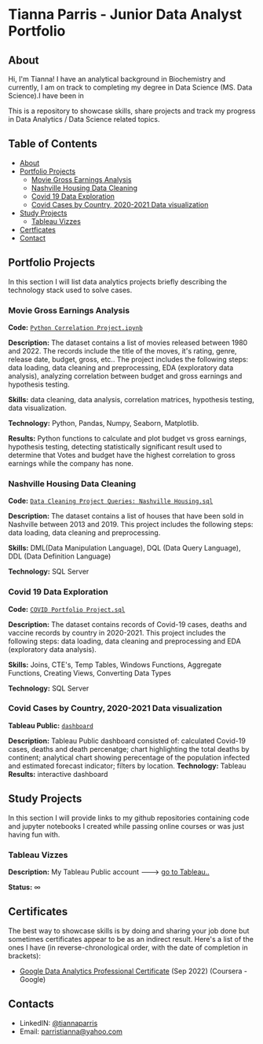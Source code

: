 # Tianna Parris - Junior Data Analyst Portfolio
## About
Hi, I'm Tianna! I have an analytical background in Biochemistry and currently, I am on track to completing my degree in Data Science (MS. Data Science).I have been in 

This is a repository to showcase skills, share projects and track my progress in Data Analytics / Data Science related topics.

## Table of Contents
- [About](https://github.com/tiannaparris/PortfolioProjects/blob/main/README.md#about)
- [Portfolio Projects](https://github.com/tiannaparris/PortfolioProjects/blob/main/README.md#portfolio-projects)
  - [Movie Gross Earnings Analysis](https://github.com/tiannaparris/PortfolioProjects/blob/main/README.md#movie-gross-earnings-analysis)
  - [Nashville Housing Data Cleaning](https://github.com/tiannaparris/PortfolioProjects/blob/main/README.md#nashville-housing-data-cleaning)
  - [Covid 19 Data Exploration](https://github.com/tiannaparris/PortfolioProjects/blob/main/README.md#covid-19-data-exploration)
  - [Covid Cases by Country, 2020-2021 Data visualization](https://github.com/tiannaparris/PortfolioProjects/blob/main/README.md#covid-cases-by-country-2020-2021-data-visualization)
- [Study Projects](https://github.com/tiannaparris/PortfolioProjects/blob/main/README.md#study-projects)
  - [Tableau Vizzes](https://github.com/tiannaparris/PortfolioProjects/blob/main/README.md#tableau-vizzes)
- [Certficates](https://github.com/tiannaparris/PortfolioProjects/blob/main/README.md#certificates)
- [Contact](https://github.com/tiannaparris/PortfolioProjects/blob/main/README.md#contacts)
## Portfolio Projects
In this section I will list data analytics projects briefly describing the technology stack used to solve cases.

### Movie Gross Earnings Analysis
**Code:** [`Python Correlation Project.ipynb`](https://github.com/tiannaparris/PortfolioProjects/blob/main/Python%20Correlation%20Project.ipynb)

**Description:** The dataset contains a list of movies released between 1980 and 2022.  The records include the title of the moves, it's rating, genre, release date, budget, gross, etc.. The project includes the following steps: data loading, data cleaning and preprocessing, EDA (exploratory data analysis), analyzing correlation between budget and gross earnings and hypothesis testing.

**Skills:** data cleaning, data analysis, correlation matrices, hypothesis testing, data visualization.

**Technology:** Python, Pandas, Numpy, Seaborn, Matplotlib.

**Results:** Python functions to calculate and plot budget vs gross earnings, hypothesis testing, detecting statistically significant result used to determine that Votes and budget have the highest correlation to gross earnings while the company has none.




### Nashville Housing Data Cleaning
**Code:** [`Data Cleaning Project Queries: Nashville Housing.sql`](https://github.com/tiannaparris/PortfolioProjects/blob/main/Data%20Cleaning%20Project%20Queries:%20Nashville%20Housing.sql)

**Description:** The dataset contains a list of houses that have been sold in Nashville between 2013 and 2019. This project includes the following steps: data loading, data cleaning and preprocessing.


**Skills:** DML(Data Manipulation Language), DQL (Data Query Language), DDL (Data Definition Language)

**Technology:** SQL Server


### Covid 19 Data Exploration
**Code:** [`COVID Portfolio Project.sql`](https://github.com/tiannaparris/PortfolioProjects/blob/main/COVID%20Portfolio%20Project.sql)

**Description:** The dataset contains records of Covid-19 cases, deaths and vaccine records by country in 2020-2021. This project includes the following steps: data loading, data cleaning and preprocessing and EDA (exploratory data analysis).

**Skills:** Joins, CTE's, Temp Tables, Windows Functions, Aggregate Functions, Creating Views, Converting Data Types

**Technology:** SQL Server


### Covid Cases by Country, 2020-2021 Data visualization
**Tableau Public:** [`dashboard`](https://public.tableau.com/app/profile/tianna.parris/viz/CovidCasesbyCountry2020-2021/Dashboard1)

**Description:** Tableau Public dashboard consisted of: calculated Covid-19 cases, deaths and death percenatge; chart highlighting the total deaths by continent; analytical chart showing perecentage of the population infected and estimated forecast indicator; filters by location.
**Technology:** Tableau
**Results:** interactive dashboard 


## Study Projects
In this section I will provide links to my github repositories containing code and jupyter notebooks I created while passing online courses or was just having fun with.

### Tableau Vizzes
**Description:** My Tableau Public account ---> [go to Tableau..](https://public.tableau.com/app/profile/tianna.parris)

**Status:** ∞


## Certificates
The best way to showcase skills is by doing and sharing your job done but sometimes certificates appear to be as an indirect result. Here's a list of the ones I have (in reverse-chronological order, with the date of completion in brackets):
- [Google Data Analytics Professional Certificate](https://www.coursera.org/account/accomplishments/professional-cert/LRQ498UKBBSJ?utm_source=link&utm_medium=certificate&utm_content=cert_image&utm_campaign=sharing_cta&utm_product=prof) (Sep 2022) (Coursera - Google)
## Contacts
- LinkedIN: [@tiannaparris](https://www.linkedin.com/in/tianna-parris-9b6823176/)
- Email: parristianna@yahoo.com
